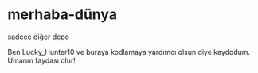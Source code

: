 # merhaba-dünya
sadece diğer depo

Ben Lucky_Hunter10 ve buraya kodlamaya yardımcı olsun diye kaydodum.
Umarım faydası olur! 
